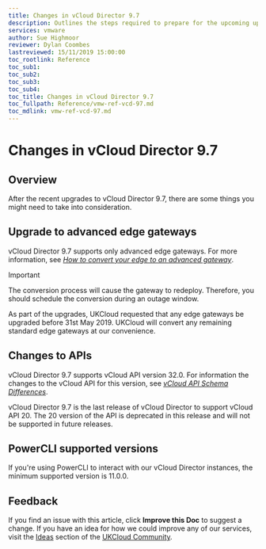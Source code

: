 ```yaml
---
title: Changes in vCloud Director 9.7
description: Outlines the steps required to prepare for the upcoming upgrade to vCloud Director 9.7
services: vmware
author: Sue Highmoor
reviewer: Dylan Coombes 
lastreviewed: 15/11/2019 15:00:00
toc_rootlink: Reference
toc_sub1: 
toc_sub2:
toc_sub3:
toc_sub4:
toc_title: Changes in vCloud Director 9.7
toc_fullpath: Reference/vmw-ref-vcd-97.md
toc_mdlink: vmw-ref-vcd-97.md
---
```


# Changes in vCloud Director 9.7

## Overview

After the recent upgrades to vCloud Director 9.7, there are some things you might need to take into consideration.

## Upgrade to advanced edge gateways

vCloud Director 9.7 supports only advanced edge gateways. For more information, see [*How to convert your edge to an advanced gateway*](vmw-how-convert-edge.md).

> [!IMPORTANT]
> The conversion process will cause the gateway to redeploy. Therefore, you should schedule the conversion during an outage window.

As part of the upgrades, UKCloud requested that any edge gateways be upgraded before 31st May 2019. UKCloud will convert any remaining standard edge gateways at our convenience.

## Changes to APIs

vCloud Director 9.7 supports vCloud API version 32.0. For information the changes to the vCloud API for this version, see [*vCloud API Schema Differences*](https://code.vmware.com/apis/553/doc/diff/index.html).

vCloud Director 9.7 is the last release of vCloud Director to support vCloud API 20. The 20 version of the API is deprecated in this release and will not be supported in future releases.

## PowerCLI supported versions

If you're using PowerCLI to interact with our vCloud Director instances, the minimum supported version is 11.0.0.

## Feedback

If you find an issue with this article, click **Improve this Doc** to suggest a change. If you have an idea for how we could improve any of our services, visit the [Ideas](https://community.ukcloud.com/ideas) section of the [UKCloud Community](https://community.ukcloud.com).
